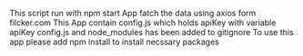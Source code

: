 This script run with npm start
App fatch the data using axios form filcker.com
This App contain config.js which holds apiKey with variable apiKey
config.js and node_modules has been added to gitignore
To use this app please add npm install to install necssary packages

